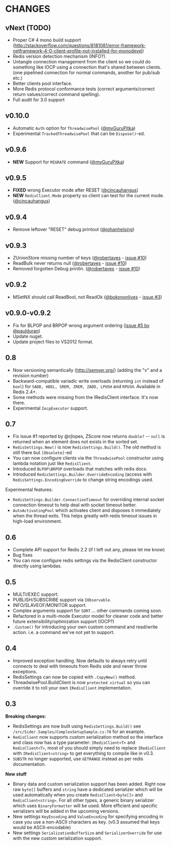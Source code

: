 # CHANGES

vNext (TODO)
---

* Proper C# 4 mono build support (http://stackoverflow.com/questions/8181081/error-framework-netframework-4-0-client-profile-not-installed-for-monodevel)
* Redis version detection mechanism (INFO?).
* Untangle connection management from the client so we could do something like IOCP using a connection that's shared between clients.
  (one pipelined connection for normal commands, another for pub/sub etc.)
* Better clients pool interface.
* More Redis protocol conformance tests (correct arguments/correct return values/correct command spelling).
* Full audit for 3.0 support

v0.10.0
---

* Automatic `Auth` option for `ThreadwisePool` ([@myGuruPitka](https://github.com/chakrit/sider/pull/19))
* Experimental `TrackedThreadwisePool` that can be `Dispose()`-ed.

v0.9.6
---

* **NEW** Support for `MIGRATE` command ([@myGuruPitka](https://github.com/chakrit/sider/pull/18))

v0.9.5
---

* **FIXED** wrong Executor mode after RESET ([@cincauhangus](https://gitter.im/chakrit/sider?at=5656d7680d627297620ce230))
* **NEW** `RedisClient.Mode` property so client can test for the current mode. ([@cincauhangus](https://github.com/chakrit/sider/issues/16))

v0.9.4
---

* Remove leftover "RESET" debug printout ([@johanhelsing](https://github.com/chakrit/sider/pull/14))

v0.9.3
---

* ZUnionStore missing number of keys ([@robertaves](https://github.com/robertaves) - [issue #10](https://github.com/chakrit/sider/pull/10))
* ReadBulk never returns null ([@robertaves](https://github.com/robertaves) - [issue #10](https://github.com/chakrit/sider/pull/9))
* Removed forgotten Debug println. ([@robertaves](https://github.com/robertaves) - [issue #10](https://github.com/chakrit/sider/pull/14))

v0.9.2
---

* MSetNX should call ReadBool, not ReadOk ([@bokononlives](https://github.com/BokononLives) - [issue #3](https://github.com/chakrit/sider/pull/3)) 

v0.9.0-v0.9.2
---

* Fix for BLPOP and BRPOP wrong argument ordering
  ([issue #5 by @paulduran](https://github.com/chakrit/sider/issues/5))
* Update nuget.
* Update project files to VS2012 format.

0.8
---

* Now versioning semantically (http://semver.org/) (adding the "v" and a
  revision number)
* Backward-compatible variadic write overloads (returning `int` instead of
  `bool`) for `SADD, HDEL, SREM, ZREM, ZADD, LPUSH` and `RPUSH`.
  Available in Redis 2.4+.
* Some methods were missing from the IRedisClient interface. It's now there.
* Experimental `IocpExecutor` support.

0.7
---

* Fix issue #1 reported by @rjlopes, ZScore now returns `double?` -- `null` 
  is returned when an element does not exists in the sorted set.
* `RedisSettings.New()` is now `RedisSettings.Build()`. The old method
  is still there but `[Obsolete]`-ed
* You can now configure clients via the `ThreadwisePool` constructor using
  lambda notation just like `RedisClient`.
* Introduced `BLPOP\BRPOP` overloads that matches with redis docs.
* Introduced `RedisSettings.Builder.OverrideEncoding` (access with
  `RedisSettings.EncodingOverride` to change string encodings used.

Experimental features:

* `RedisSettings.Builder.ConnectionTimeout` for overriding
  internal socket connection timeout to help deal with socket timeout better.
* `AutoActivatingPool` which activates client and disposes
  it immediately when the thread exits. This helps greatly with redis timeout
  issues in high-load environment.

0.6
---

* Complete API support for Redis 2.2 (if I left out any, please let me know)
* Bug fixes
* You can now configure redis settings via the RedisClient constructor directly
  using lambdas.

0.5
---

* MULTI/EXEC support.
* PUBLISH/SUBSCRIBE support via `IObservable`.
* INFO/SLAVEOF/MONITOR support.
* Complex arguments support for `SORT` ... other commands coming soon.
* Refactored in a multi-mode Executor model for cleaner code and better future
  extensibility/optimization support (IOCP?)
* `.Custom()` for introducing your own custom command and read/write action.
  i.e. a command we've not yet to support.

0.4
---

* Improved exception handling. Now defaults to always retry until connects to
  deal with timeouts from Redis side and never throw exceptions. 
* RedisSettings can now be copied with `.CopyNew()` method.
* ThreadwisePool.BuildClient is now `protected virtual` so you can override it
  to roll your own `IRedisClient` implementation.

0.3
---
**Breaking changes:**

* RedisSettings are now built using `RedisSettings.Build()` see
  `/src/Sider.Samples/ComplexSetupSample.cs:78` for an example.
* `RedisClient` now supports custom serialization method so the interface and
  class now has a type parameter: `IRedisClient<T>` and `RedisClient<T>`,
  most of you should simply need to replace `IRedisClient`
  with `IRedisClient<string>` to get everything to compile like in v0.3.
* `SUBSTR` no longer supported, use `GETRANGE` instead as per redis documentation.

**New stuff**

* Binary data and custom serialization support has been added.
  Right now raw `byte[]` buffers and `string` have a dedicated serializer which
  will be used automatically when you create `RedisClient<byte[]>` and 
  `RedisClient<string>`. For all other types, a generic binary serializer
  which uses `BinaryFormatter` will be used. More efficient and specific
  serializers will be added in the upcoming versions.
* New settings `KeyEncoding` and `ValueEncoding` for specifying encoding in
  case you use a non-ASCII characters as key. (v0.3 assumed that keys would be
  ASCII-encodable)
* New settings `SerializationBufferSize` and `SerializerOverride` for use with
  the new custom serialization support.
